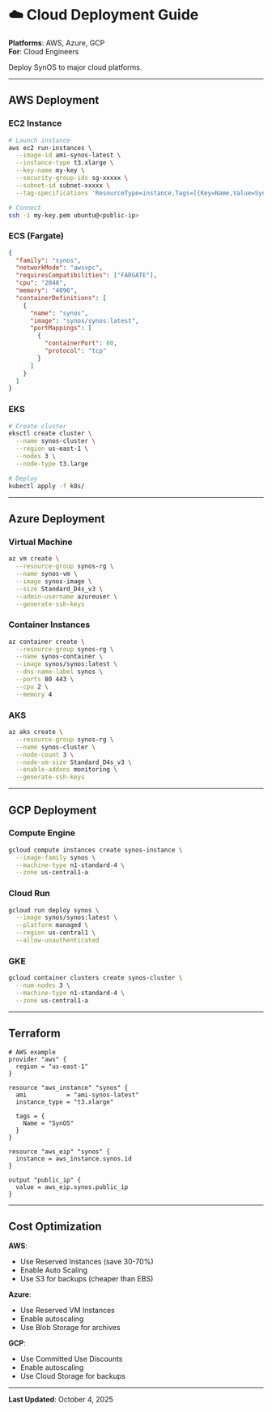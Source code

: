 # ☁️ Cloud Deployment Guide

**Platforms**: AWS, Azure, GCP  
**For**: Cloud Engineers

Deploy SynOS to major cloud platforms.

---

## AWS Deployment

### EC2 Instance

```bash
# Launch instance
aws ec2 run-instances \
  --image-id ami-synos-latest \
  --instance-type t3.xlarge \
  --key-name my-key \
  --security-group-ids sg-xxxxx \
  --subnet-id subnet-xxxxx \
  --tag-specifications 'ResourceType=instance,Tags=[{Key=Name,Value=SynOS}]'

# Connect
ssh -i my-key.pem ubuntu@<public-ip>
```

### ECS (Fargate)

```json
{
  "family": "synos",
  "networkMode": "awsvpc",
  "requiresCompatibilities": ["FARGATE"],
  "cpu": "2048",
  "memory": "4096",
  "containerDefinitions": [
    {
      "name": "synos",
      "image": "synos/synos:latest",
      "portMappings": [
        {
          "containerPort": 80,
          "protocol": "tcp"
        }
      ]
    }
  ]
}
```

### EKS

```bash
# Create cluster
eksctl create cluster \
  --name synos-cluster \
  --region us-east-1 \
  --nodes 3 \
  --node-type t3.large

# Deploy
kubectl apply -f k8s/
```

---

## Azure Deployment

### Virtual Machine

```bash
az vm create \
  --resource-group synos-rg \
  --name synos-vm \
  --image synos-image \
  --size Standard_D4s_v3 \
  --admin-username azureuser \
  --generate-ssh-keys
```

### Container Instances

```bash
az container create \
  --resource-group synos-rg \
  --name synos-container \
  --image synos/synos:latest \
  --dns-name-label synos \
  --ports 80 443 \
  --cpu 2 \
  --memory 4
```

### AKS

```bash
az aks create \
  --resource-group synos-rg \
  --name synos-cluster \
  --node-count 3 \
  --node-vm-size Standard_D4s_v3 \
  --enable-addons monitoring \
  --generate-ssh-keys
```

---

## GCP Deployment

### Compute Engine

```bash
gcloud compute instances create synos-instance \
  --image-family synos \
  --machine-type n1-standard-4 \
  --zone us-central1-a
```

### Cloud Run

```bash
gcloud run deploy synos \
  --image synos/synos:latest \
  --platform managed \
  --region us-central1 \
  --allow-unauthenticated
```

### GKE

```bash
gcloud container clusters create synos-cluster \
  --num-nodes 3 \
  --machine-type n1-standard-4 \
  --zone us-central1-a
```

---

## Terraform

```hcl
# AWS example
provider "aws" {
  region = "us-east-1"
}

resource "aws_instance" "synos" {
  ami           = "ami-synos-latest"
  instance_type = "t3.xlarge"
  
  tags = {
    Name = "SynOS"
  }
}

resource "aws_eip" "synos" {
  instance = aws_instance.synos.id
}

output "public_ip" {
  value = aws_eip.synos.public_ip
}
```

---

## Cost Optimization

**AWS**:
- Use Reserved Instances (save 30-70%)
- Enable Auto Scaling
- Use S3 for backups (cheaper than EBS)

**Azure**:
- Use Reserved VM Instances
- Enable autoscaling
- Use Blob Storage for archives

**GCP**:
- Use Committed Use Discounts
- Enable autoscaling
- Use Cloud Storage for backups

---

**Last Updated**: October 4, 2025
